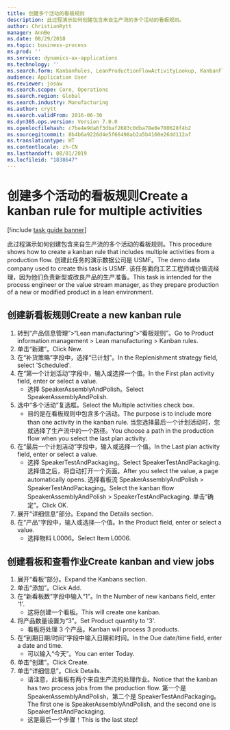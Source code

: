 ```yaml
---
title: 创建多个活动的看板规则
description: 此过程演示如何创建包含来自生产流的多个活动的看板规则。
author: ChristianRytt
manager: AnnBe
ms.date: 08/29/2018
ms.topic: business-process
ms.prod: ''
ms.service: dynamics-ax-applications
ms.technology: ''
ms.search.form: KanbanRules, LeanProductionFlowActivityLookup, KanbanFlowSelection, InventItemIdLookupSimple, KanbanCreateScheduled, Kanban
audience: Application User
ms.reviewer: josaw
ms.search.scope: Core, Operations
ms.search.region: Global
ms.search.industry: Manufacturing
ms.author: crytt
ms.search.validFrom: 2016-06-30
ms.dyn365.ops.version: Version 7.0.0
ms.openlocfilehash: c7be4e9da6f3dbaf2683c0dba78e0e780628f4b2
ms.sourcegitcommit: 8b4b6a9226d4e5f66498ab2a5b4160e26dd112af
ms.translationtype: HT
ms.contentlocale: zh-CN
ms.lasthandoff: 08/01/2019
ms.locfileid: "1838647"
---
```

# <a name="create-a-kanban-rule-for-multiple-activities"></a><span data-ttu-id="3d312-103">创建多个活动的看板规则</span><span class="sxs-lookup"><span data-stu-id="3d312-103">Create a kanban rule for multiple activities</span></span>

[!include [task guide banner](../../includes/task-guide-banner.md)]

<span data-ttu-id="3d312-104">此过程演示如何创建包含来自生产流的多个活动的看板规则。</span><span class="sxs-lookup"><span data-stu-id="3d312-104">This procedure shows how to create a kanban rule that includes multiple activities from a production flow.</span></span> <span data-ttu-id="3d312-105">创建此任务的演示数据公司是 USMF。</span><span class="sxs-lookup"><span data-stu-id="3d312-105">The demo data company used to create this task is USMF.</span></span> <span data-ttu-id="3d312-106">该任务面向工艺工程师或价值流经理，因为他们负责新型或改良产品的生产准备。</span><span class="sxs-lookup"><span data-stu-id="3d312-106">This task is intended for the process engineer or the value stream manager, as they prepare production of a new or modified product in a lean environment.</span></span>


## <a name="create-a-new-kanban-rule"></a><span data-ttu-id="3d312-107">创建新看板规则</span><span class="sxs-lookup"><span data-stu-id="3d312-107">Create a new kanban rule</span></span>
1. <span data-ttu-id="3d312-108">转到“产品信息管理”>“Lean manufacturing”>“看板规则”。</span><span class="sxs-lookup"><span data-stu-id="3d312-108">Go to Product information management > Lean manufacturing > Kanban rules.</span></span>
2. <span data-ttu-id="3d312-109">单击“新建”。</span><span class="sxs-lookup"><span data-stu-id="3d312-109">Click New.</span></span>
3. <span data-ttu-id="3d312-110">在“补货策略”字段中，选择“已计划”。</span><span class="sxs-lookup"><span data-stu-id="3d312-110">In the Replenishment strategy field, select 'Scheduled'.</span></span>
4. <span data-ttu-id="3d312-111">在“第一个计划活动”字段中，输入或选择一个值。</span><span class="sxs-lookup"><span data-stu-id="3d312-111">In the First plan activity field, enter or select a value.</span></span>
    * <span data-ttu-id="3d312-112">选择 SpeakerAssemblyAndPolish。</span><span class="sxs-lookup"><span data-stu-id="3d312-112">Select SpeakerAssemblyAndPolish.</span></span>  
5. <span data-ttu-id="3d312-113">选中“多个活动”复选框。</span><span class="sxs-lookup"><span data-stu-id="3d312-113">Select the Multiple activities check box.</span></span>
    * <span data-ttu-id="3d312-114">目的是在看板规则中包含多个活动。</span><span class="sxs-lookup"><span data-stu-id="3d312-114">The purpose is to include more than one activity in the kanban rule.</span></span> <span data-ttu-id="3d312-115">当您选择最后一个计划活动时，您就选择了生产流中的一个路径。</span><span class="sxs-lookup"><span data-stu-id="3d312-115">You choose a path in the production flow when you select the last plan activity.</span></span>  
6. <span data-ttu-id="3d312-116">在“最后一个计划活动”字段中，输入或选择一个值。</span><span class="sxs-lookup"><span data-stu-id="3d312-116">In the Last plan activity field, enter or select a value.</span></span>
    * <span data-ttu-id="3d312-117">选择 SpeakerTestAndPackaging。</span><span class="sxs-lookup"><span data-stu-id="3d312-117">Select SpeakerTestAndPackaging.</span></span> <span data-ttu-id="3d312-118">选择值之后，将自动打开一个页面。</span><span class="sxs-lookup"><span data-stu-id="3d312-118">After you select the value, a page automatically opens.</span></span> <span data-ttu-id="3d312-119">选择看板流 SpeakerAssemblyAndPolish > SpeakerTestAndPackaging。</span><span class="sxs-lookup"><span data-stu-id="3d312-119">Select the kanban flow SpeakerAssemblyAndPolish > SpeakerTestAndPackaging.</span></span> <span data-ttu-id="3d312-120">单击“确定”。</span><span class="sxs-lookup"><span data-stu-id="3d312-120">Click OK.</span></span>  
7. <span data-ttu-id="3d312-121">展开“详细信息”部分。</span><span class="sxs-lookup"><span data-stu-id="3d312-121">Expand the Details section.</span></span>
8. <span data-ttu-id="3d312-122">在“产品”字段中，输入或选择一个值。</span><span class="sxs-lookup"><span data-stu-id="3d312-122">In the Product field, enter or select a value.</span></span>
    * <span data-ttu-id="3d312-123">选择物料 L0006。</span><span class="sxs-lookup"><span data-stu-id="3d312-123">Select Item L0006.</span></span>  

## <a name="create-kanban-and-view-jobs"></a><span data-ttu-id="3d312-124">创建看板和查看作业</span><span class="sxs-lookup"><span data-stu-id="3d312-124">Create kanban and view jobs</span></span>
1. <span data-ttu-id="3d312-125">展开“看板”部分。</span><span class="sxs-lookup"><span data-stu-id="3d312-125">Expand the Kanbans section.</span></span>
2. <span data-ttu-id="3d312-126">单击“添加”。</span><span class="sxs-lookup"><span data-stu-id="3d312-126">Click Add.</span></span>
3. <span data-ttu-id="3d312-127">在“新看板数”字段中输入“1”。</span><span class="sxs-lookup"><span data-stu-id="3d312-127">In the Number of new kanbans field, enter '1'.</span></span>
    * <span data-ttu-id="3d312-128">这将创建一个看板。</span><span class="sxs-lookup"><span data-stu-id="3d312-128">This will create one kanban.</span></span>  
4. <span data-ttu-id="3d312-129">将产品数量设置为“3”。</span><span class="sxs-lookup"><span data-stu-id="3d312-129">Set Product quantity to '3'.</span></span>
    * <span data-ttu-id="3d312-130">看板将处理 3 个产品。</span><span class="sxs-lookup"><span data-stu-id="3d312-130">Kanban will process 3 products.</span></span>  
5. <span data-ttu-id="3d312-131">在“到期日期/时间”字段中输入日期和时间。</span><span class="sxs-lookup"><span data-stu-id="3d312-131">In the Due date/time field, enter a date and time.</span></span>
    * <span data-ttu-id="3d312-132">可以输入“今天”。</span><span class="sxs-lookup"><span data-stu-id="3d312-132">You can enter Today.</span></span>  
6. <span data-ttu-id="3d312-133">单击“创建”。</span><span class="sxs-lookup"><span data-stu-id="3d312-133">Click Create.</span></span>
7. <span data-ttu-id="3d312-134">单击“详细信息”。</span><span class="sxs-lookup"><span data-stu-id="3d312-134">Click Details.</span></span>
    * <span data-ttu-id="3d312-135">请注意，此看板有两个来自生产流的处理作业。</span><span class="sxs-lookup"><span data-stu-id="3d312-135">Notice that the kanban has two process jobs from the production flow.</span></span> <span data-ttu-id="3d312-136">第一个是 SpeakerAssemblyAndPolish，第二个是 SpeakerTestAndPackaging。</span><span class="sxs-lookup"><span data-stu-id="3d312-136">The first one is SpeakerAssemblyAndPolish, and the second one is SpeakerTestAndPackaging.</span></span>  
    * <span data-ttu-id="3d312-137">这是最后一个步骤！</span><span class="sxs-lookup"><span data-stu-id="3d312-137">This is the last step!</span></span>  

